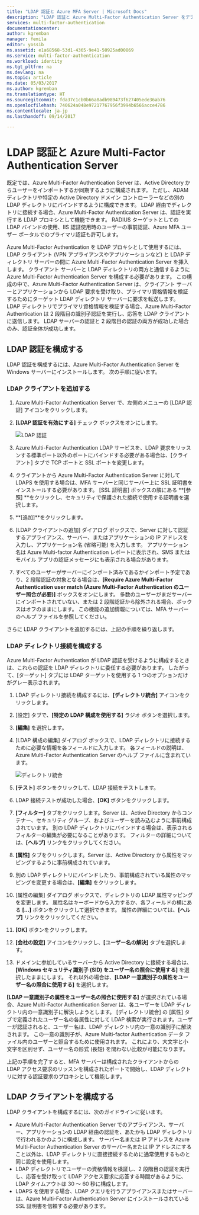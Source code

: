 ```yaml
---
title: "LDAP 認証と Azure MFA Server | Microsoft Docs"
description: "LDAP 認証と Azure Multi-Factor Authentication Server をデプロイする際に役立つ Azure Multi-Factor Authentication のページです。"
services: multi-factor-authentication
documentationcenter: 
author: kgremban
manager: femila
editor: yossib
ms.assetid: e1a68568-53d1-4365-9e41-50925ad00869
ms.service: multi-factor-authentication
ms.workload: identity
ms.tgt_pltfrm: na
ms.devlang: na
ms.topic: article
ms.date: 05/03/2017
ms.author: kgremban
ms.translationtype: HT
ms.sourcegitcommit: fda37c1cb0b66a8adb989473f627405ede36ab76
ms.openlocfilehash: 740624a048e97217767956f3994b6566acce4786
ms.contentlocale: ja-jp
ms.lasthandoff: 09/14/2017

---
```

# <a name="ldap-authentication-and-azure-multi-factor-authentication-server"></a>LDAP 認証と Azure Multi-Factor Authentication Server
既定では、Azure Multi-Factor Authentication Server は、Active Directory からユーザーをインポートするか同期するように構成されます。 ただし、ADAM ディレクトリや特定の Active Directory ドメイン コントローラーなどの別の LDAP ディレクトリにバインドするように構成できます。 LDAP 経由でディレクトリに接続する場合、Azure Multi-Factor Authentication Server は、認証を実行する LDAP プロキシとして機能できます。 RADIUS ターゲットとしての LDAP バインドの使用、IIS 認証使用時のユーザーの事前認証、Azure MFA ユーザー ポータルでのプライマリ認証も許可します。

Azure Multi-Factor Authentication を LDAP プロキシとして使用するには、LDAP クライアント (VPN アプライアンスやアプリケーションなど) と LDAP ディレクトリ サーバーの間に Azure Multi-Factor Authentication Server を挿入します。 クライアント サーバーと LDAP ディレクトリの両方と通信するように Azure Multi-Factor Authentication Server を構成する必要があります。 この構成の中で、Azure Multi-Factor Authentication Server は、クライアント サーバーとアプリケーションから LDAP 要求を受け取り、プライマリ資格情報を検証するためにターゲット LDAP ディレクトリ サーバーに要求を転送します。 LDAP ディレクトリでプライマリ資格情報を検証する場合、Azure Multi-Factor Authentication は 2 段階目の識別子認証を実行し、応答を LDAP クライアントに送信します。 LDAP サーバーの認証と 2 段階目の認証の両方が成功した場合のみ、認証全体が成功します。

## <a name="configure-ldap-authentication"></a>LDAP 認証を構成する
LDAP 認証を構成するには、Azure Multi-Factor Authentication Server を Windows サーバーにインストールします。 次の手順に従います。

### <a name="add-an-ldap-client"></a>LDAP クライアントを追加する

1. Azure Multi-Factor Authentication Server で、左側のメニューの [LDAP 認証] アイコンをクリックします。
2. **[LDAP 認証を有効にする]** チェック ボックスをオンにします。

   ![LDAP 認証](./media/multi-factor-authentication-get-started-server-ldap/ldap2.png)

3. Azure Multi-Factor Authentication LDAP サービスを、LDAP 要求をリッスンする標準ポート以外のポートにバインドする必要がある場合は、[クライアント] タブで TCP ポートと SSL ポートを変更します。
4. クライアントから Azure Multi-Factor Authentication Server に対して LDAPS を使用する場合は、MFA サーバーと同じサーバー上に SSL 証明書をインストールする必要があります。 [SSL 証明書] ボックスの隣にある **[参照] **をクリックし、セキュリティで保護された接続で使用する証明書を選択します。
5. **[追加]**をクリックします。
6. [LDAP クライアントの追加] ダイアログ ボックスで、Server に対して認証するアプライアンス、サーバー、またはアプリケーションの IP アドレスを入力し、アプリケーション名 (省略可能) を入力します。 アプリケーション名は Azure Multi-factor Authentication レポートに表示され、SMS またはモバイル アプリの認証メッセージにも表示される場合があります。
7. すべてのユーザーがサーバーにインポート済みであるかインポート予定であり、2 段階認証の対象となる場合は、**[Require Azure Multi-Factor Authentication user match (Azure Multi-Factor Authentication のユーザー照合が必要)]** ボックスをオンにします。 多数のユーザーがまだサーバーにインポートされていない、または 2 段階認証から除外される場合、ボックスはオフのままにします。 この機能の追加情報については、MFA サーバーのヘルプ ファイルを参照してください。

さらに LDAP クライアントを追加するには、上記の手順を繰り返します。

### <a name="configure-the-ldap-directory-connection"></a>LDAP ディレクトリ接続を構成する

Azure Multi-Factor Authentication が LDAP 認証を受けるように構成するときは、これらの認証を LDAP ディレクトリに委任する必要があります。 したがって、[ターゲット] タブには LDAP ターゲットを使用する 1 つのオプションだけがグレー表示されます。

1. LDAP ディレクトリ接続を構成するには、**[ディレクトリ統合]** アイコンをクリックします。
2. [設定] タブで、**[特定の LDAP 構成を使用する]** ラジオ ボタンを選択します。
3. **[編集]** を選択します。
4. [LDAP 構成の編集] ダイアログ ボックスで、LDAP ディレクトリに接続するために必要な情報を各フィールドに入力します。 各フィールドの説明は、Azure Multi-Factor Authentication Server のヘルプ ファイルに含まれています。

    ![ディレクトリ統合](./media/multi-factor-authentication-get-started-server-ldap/ldap.png)

5. **[テスト]** ボタンをクリックして、LDAP 接続をテストします。
6. LDAP 接続テストが成功した場合、**[OK]** ボタンをクリックします。
7. **[フィルター]** タブをクリックします。Server は、Active Directory からコンテナー、セキュリティ グループ、およびユーザーを読み込むように事前構成されています。 別の LDAP ディレクトリにバインドする場合は、表示されるフィルターの編集が必要になることがあります。 フィルターの詳細については、**[ヘルプ]** リンクをクリックしてください。
8. **[属性]** タブをクリックします。Server は、Active Directory から属性をマッピングするように事前構成されています。
9. 別の LDAP ディレクトリにバインドしたり、事前構成されている属性のマッピングを変更する場合は、**[編集]** をクリックします。
10. [属性の編集] ダイアログ ボックスで、ディレクトリの LDAP 属性マッピングを変更します。 属性名はキーボードから入力するか、各フィールドの横にある **[…]**  ボタンをクリックして選択できます。 属性の詳細については、**[ヘルプ]** リンクをクリックしてください。
11. **[OK]** ボタンをクリックします。
12. **[会社の設定]** アイコンをクリックし、**[ユーザー名の解決]** タブを選択します。
13. ドメインに参加しているサーバーから Active Directory に接続する場合は、**[Windows セキュリティ識別子 (SID) をユーザー名の照合に使用する]** を選択したままにします。 それ以外の場合は、**[LDAP 一意識別子の属性をユーザー名の照合に使用する]** を選択します。 

**[LDAP 一意識別子の属性をユーザー名の照合に使用する]** が選択されている場合、Azure Multi-Factor Authentication Server は、各ユーザーを LDAP ディレクトリ内の一意識別子に解決しようとします。 [ディレクトリ統合] の [属性] タブで定義されたユーザー名の各属性に対して LDAP 検索が実行されます。ユーザーが認証されると、ユーザー名は、LDAP ディレクトリ内の一意の識別子に解決されます。 この一意の識別子が、Azure Multi-factor Authentication データ ファイル内のユーザーと照合するために使用されます。 これにより、大文字と小文字を区別せず、ユーザー名の形式 (長短) を問わない比較が可能になります。

上記の手順を完了すると、MFA サーバーは構成されたクライアントからの LDAP アクセス要求のリッスンを構成されたポートで開始し、LDAP ディレクトリに対する認証要求のプロキシとして機能します。

## <a name="configure-ldap-client"></a>LDAP クライアントを構成する
LDAP クライアントを構成するには、次のガイドラインに従います。

* Azure Multi-Factor Authentication Server でのアプライアンス、サーバー、アプリケーションの LDAP 経由の認証を、あたかも LDAP ディレクトリで行われるかのように構成します。 サーバー名または IP アドレスを Azure Multi-Factor Authentication Server のサーバー名または IP アドレスにすること以外は、LDAP ディレクトリに直接接続するために通常使用するものと同じ設定を使用します。
* LDAP ディレクトリでユーザーの資格情報を検証し、2 段階目の認証を実行し、応答を受け取って LDAP アクセス要求に応答する時間があるように、LDAP タイムアウトは 30 ～ 60 秒に構成します。
* LDAPS を使用する場合、LDAP クエリを行うアプライアンスまたはサーバーは、Azure Multi-Factor Authentication Server にインストールされている SSL 証明書を信頼する必要があります。


